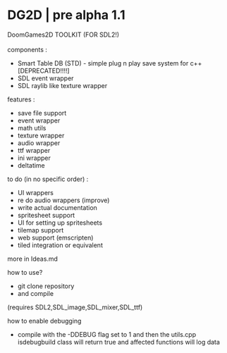 # DG2D | pre alpha 1.1
DoomGames2D TOOLKIT (FOR SDL2!)
<br>
<br>
components :<br>
-  Smart Table DB (STD) - simple plug n play save system for c++ [DEPRECATED!!!!]
-  SDL event wrapper
-  SDL raylib like texture wrapper

features :
- save file support
- event wrapper
- math utils
- texture wrapper
- audio wrapper
- ttf wrapper
- ini wrapper
- deltatime
  
to do (in no specific order) :
- UI wrappers
- re do audio wrappers (improve)
- write actual documentation
- spritesheet support
- UI for setting up spritesheets
- tilemap support
- web support (emscripten)
- tiled integration or equivalent

more in Ideas.md

how to use?
- git clone repository
- and compile

(requires SDL2,SDL_image,SDL_mixer,SDL_ttf)

how to enable debugging
- compile with the -DDEBUG flag set to 1 and then the utils.cpp isdebugbuild class will return true and affected functions will log data
